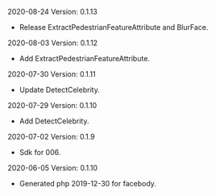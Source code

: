 2020-08-24 Version: 0.1.13
- Release ExtractPedestrianFeatureAttribute and BlurFace.

2020-08-03 Version: 0.1.12
- Add ExtractPedestrianFeatureAttribute.

2020-07-30 Version: 0.1.11
- Update DetectCelebrity.

2020-07-29 Version: 0.1.10
- Add DetectCelebrity.

2020-07-02 Version: 0.1.9
- Sdk for 006.

2020-06-05 Version: 0.1.10
- Generated php 2019-12-30 for facebody.

